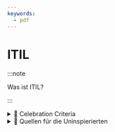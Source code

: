```yaml
---
keywords:
  - pdf
---
```


# ITIL

:::note

Was ist ITIL?

:::

<details>
  <summary> 🎉 Celebration Criteria</summary>

Sie kennen die Grundbausteine von ITIL.

Sie können das Framework in seinen Grundzügen jemanden Erklären.

Sie kennen Stärken und Schwechen des Frameworks.

</details>

<details>
  <summary>🤫 Quellen für die Uninspierierten</summary>

- [**ITIL Video**](https://www.youtube.com/watch?v=oMneceb71N0)

</details>


